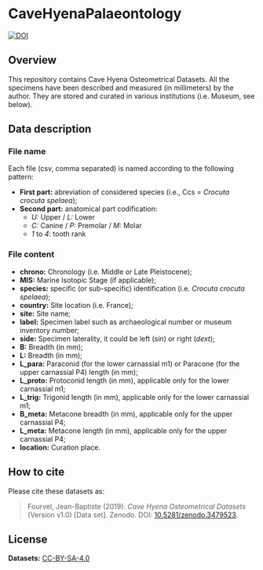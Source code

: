 # CaveHyenaPalaeontology

[![DOI](https://zenodo.org/badge/DOI/10.5281/zenodo.3479523.svg)](https://doi.org/10.5281/zenodo.3479523)

## Overview

This repository contains Cave Hyena Osteometrical Datasets. All the specimens have been described and measured (in millimeters) by the author. They are stored and curated in various institutions (i.e. Museum, see below).

## Data description
### File name
Each file (csv, comma separated) is named according to the following pattern:

* **First part:** abreviation of considered species (i.e., Ccs = *Crocuta crocuta spelaea*);
* **Second part:** anatomical part codification:
  * *U:* Upper / *L:* Lower
  * *C:* Canine / *P:* Premolar / *M:* Molar
  * *1* to *4*: tooth rank

### File content
* **chrono:** Chronology (i.e. Middle or Late Pleistocene);
* **MIS:** Marine Isotopic Stage (if applicable);
* **species:** specific (or sub-specific) identification (i.e. *Crocuta crocuta spelaea*);
* **country:** Site location (i.e. France);
* **site:** Site name;
* **label:** Specimen label such as archaeological number or museum inventory number;
* **side:** Specimen laterality, it could be left (*sin*) or right (*dext*);
* **B:** Breadth (in mm);
* **L:** Breadth (in mm);
* **L_para:** Paraconid (for the lower carnassial m1) or Paracone (for the upper carnassial P4) length (in mm);
* **L_proto:** Protoconid length (in mm), applicable only for the lower carnassial m1;
* **L_trig:** Trigonid length (in mm), applicable only for the lower carnassial m1;
* **B_meta:** Metacone breadth (in mm), applicable only for the upper carnassial P4;
* **L_meta:** Metacone length (in mm), applicable only for the upper carnassial P4;
* **location:** Curation place.

## How to cite

Please cite these datasets as:

> Fourvel, Jean-Baptiste (2019). *Cave Hyena Osteometrical Datasets* (Version v1.0) [Data set]. Zenodo. DOI: [10.5281/zenodo.3479523](https://doi.org/10.5281/zenodo.3479523).

## License

**Datasets:** [CC-BY-SA-4.0](https://creativecommons.org/licenses/by-sa/4.0/)
